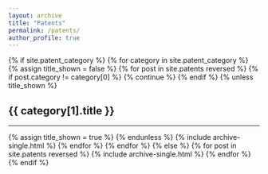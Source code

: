 ```yaml
---
layout: archive
title: "Patents"
permalink: /patents/
author_profile: true
---
```


{% if site.patent_category %}
  {% for category in site.patent_category %}
    {% assign title_shown = false %}
    {% for post in site.patents reversed %}
      {% if post.category != category[0] %}
        {% continue %}
      {% endif %}
      {% unless title_shown %}
<h2>{{ category[1].title }}</h2><hr />
        {% assign title_shown = true %}
      {% endunless %}
      {% include archive-single.html %}
    {% endfor %}
  {% endfor %}
{% else %}
  {% for post in site.patents reversed %}
    {% include archive-single.html %}
  {% endfor %}
{% endif %}
